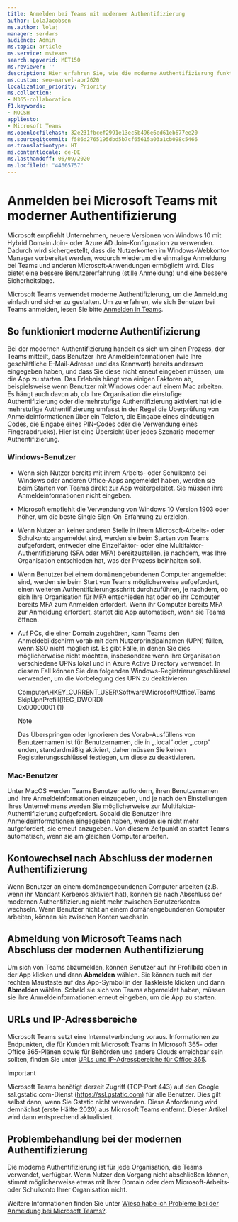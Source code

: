 ```yaml
---
title: Anmelden bei Teams mit moderner Authentifizierung
author: LolaJacobsen
ms.author: lolaj
manager: serdars
audience: Admin
ms.topic: article
ms.service: msteams
search.appverid: MET150
ms.reviewer: ''
description: Hier erfahren Sie, wie die moderne Authentifizierung funktioniert, wie Sie zwischen Konten wechseln und wie Sie Probleme mit der modernen Authentifizierung behandeln. Erläutert auch, wie man Teams anweisen kann, das Vorausfüllen des Benutzernamens (UPN) bei der Anmeldung zu ignorieren.
ms.custom: seo-marvel-apr2020
localization_priority: Priority
ms.collection:
- M365-collaboration
f1.keywords:
- NOCSH
appliesto:
- Microsoft Teams
ms.openlocfilehash: 32e231fbcef2991e13ec5b496e6ed61eb677ee20
ms.sourcegitcommit: f586d2765195dbd5b7cf65615a03a1cb098c5466
ms.translationtype: HT
ms.contentlocale: de-DE
ms.lasthandoff: 06/09/2020
ms.locfileid: "44665757"
---
```

<a name="sign-in-to-microsoft-teams-using-modern-authentication"></a>Anmelden bei Microsoft Teams mit moderner Authentifizierung
==========================

Microsoft empfiehlt Unternehmen, neuere Versionen von Windows 10 mit Hybrid Domain Join- oder Azure AD Join-Konfiguration zu verwenden. Dadurch wird sichergestellt, dass die Nutzerkonten im Windows-Webkonto-Manager vorbereitet werden, wodurch wiederum die einmalige Anmeldung bei Teams und anderen Microsoft-Anwendungen ermöglicht wird. Dies bietet eine bessere Benutzererfahrung (stille Anmeldung) und eine bessere Sicherheitslage.

Microsoft Teams verwendet moderne Authentifizierung, um die Anmeldung einfach und sicher zu gestalten. Um zu erfahren, wie sich Benutzer bei Teams anmelden, lesen Sie bitte [Anmelden in Teams](https://support.office.com/article/sign-in-to-teams-ea4b1443-d11b-4791-8ae1-9977e7723055).

## <a name="how-modern-authentication-works"></a>So funktioniert moderne Authentifizierung

Bei der modernen Authentifizierung handelt es sich um einen Prozess, der Teams mitteilt, dass Benutzer ihre Anmeldeinformationen (wie Ihre geschäftliche E-Mail-Adresse und das Kennwort) bereits anderswo eingegeben haben, und dass Sie diese nicht erneut eingeben müssen, um die App zu starten. Das Erlebnis hängt von einigen Faktoren ab, beispielsweise wenn Benutzer mit Windows oder auf einem Mac arbeiten. Es hängt auch davon ab, ob Ihre Organisation die einstufige Authentifizierung oder die mehrstufige Authentifizierung aktiviert hat (die mehrstufige Authentifizierung umfasst in der Regel die Überprüfung von Anmeldeinformationen über ein Telefon, die Eingabe eines eindeutigen Codes, die Eingabe eines PIN-Codes oder die Verwendung eines Fingerabdrucks). Hier ist eine Übersicht über jedes Szenario moderner Authentifizierung.

### <a name="windows-users"></a>Windows-Benutzer

- Wenn sich Nutzer bereits mit ihrem Arbeits- oder Schulkonto bei Windows oder anderen Office-Apps angemeldet haben, werden sie beim Starten von Teams direkt zur App weitergeleitet. Sie müssen ihre Anmeldeinformationen nicht eingeben.

- Microsoft empfiehlt die Verwendung von Windows 10 Version 1903 oder höher, um die beste Single Sign-On-Erfahrung zu erzielen.

- Wenn Nutzer an keiner anderen Stelle in ihrem Microsoft-Arbeits- oder Schulkonto angemeldet sind, werden sie beim Starten von Teams aufgefordert, entweder eine Einzelfaktor- oder eine Multifaktor-Authentifizierung (SFA oder MFA) bereitzustellen, je nachdem, was Ihre Organisation entschieden hat, was der Prozess beinhalten soll.

- Wenn Benutzer bei einem domänengebundenen Computer angemeldet sind, werden sie beim Start von Teams möglicherweise aufgefordert, einen weiteren Authentifizierungsschritt durchzuführen, je nachdem, ob sich Ihre Organisation für MFA entschieden hat oder ob ihr Computer bereits MFA zum Anmelden erfordert. Wenn ihr Computer bereits MFA zur Anmeldung erfordert, startet die App automatisch, wenn  sie Teams öffnen.

- Auf PCs, die einer Domain zugehören, kann Teams den Anmeldebildschirm vorab mit dem Nutzerprinzipalnamen (UPN) füllen, wenn SSO nicht möglich ist. Es gibt Fälle, in denen Sie dies möglicherweise nicht möchten, insbesondere wenn Ihre Organisation verschiedene UPNs lokal und in Azure Active Directory verwendet. In diesem Fall können Sie den folgenden Windows-Registrierungsschlüssel verwenden, um die Vorbelegung des UPN zu deaktivieren:

  Computer\HKEY_CURRENT_USER\Software\Microsoft\Office\Teams<br/>
  SkipUpnPrefill(REG_DWORD)<br/>
  0x00000001 (1)

    > [!NOTE]
    > Das Überspringen oder Ignorieren des Vorab-Ausfüllens von Benutzernamen ist für Benutzernamen, die in „.local“ oder „.corp“ enden, standardmäßig aktiviert, daher müssen Sie keinen Registrierungsschlüssel festlegen, um diese zu deaktivieren.


### <a name="mac-users"></a>Mac-Benutzer

Unter MacOS werden Teams Benutzer auffordern, ihren Benutzernamen und ihre Anmeldeinformationen einzugeben, und je nach den Einstellungen Ihres Unternehmens werden Sie möglicherweise zur Multifaktor-Authentifizierung aufgefordert. Sobald die Benutzer ihre Anmeldeinformationen eingegeben haben, werden sie nicht mehr aufgefordert, sie erneut anzugeben. Von diesem Zeitpunkt an startet Teams automatisch, wenn sie am gleichen Computer arbeiten.

## <a name="switching-accounts-after-completing-modern-authentication"></a>Kontowechsel nach Abschluss der modernen Authentifizierung

Wenn Benutzer an einem domänengebundenen Computer arbeiten (z.B. wenn ihr Mandant Kerberos aktiviert hat), können sie nach Abschluss der modernen Authentifizierung nicht mehr zwischen Benutzerkonten wechseln. Wenn Benutzer nicht an einem domänengebundenen Computer arbeiten, können sie zwischen Konten wechseln.

## <a name="signing-out-of-teams-after-completing-modern-authentication"></a>Abmeldung von Microsoft Teams nach Abschluss der modernen Authentifizierung

Um sich von Teams abzumelden, können Benutzer auf ihr Profilbild oben in der App klicken und dann **Abmelden** wählen. Sie können auch mit der rechten Maustaste auf das App-Symbol in der Taskleiste klicken und dann **Abmelden** wählen. Sobald sie sich von Teams abgemeldet haben, müssen sie ihre Anmeldeinformationen erneut eingeben, um die App zu starten.

## <a name="urls-and-ip-address-ranges"></a>URLs und IP-Adressbereiche

Microsoft Teams setzt eine Internetverbindung voraus. Informationen zu Endpunkten, die für Kunden mit Microsoft Teams in Microsoft 365- oder Office 365-Plänen sowie für Behörden und andere Clouds erreichbar sein sollten, finden Sie unter [URLs und IP-Adressbereiche für Office 365](https://docs.microsoft.com/office365/enterprise/urls-and-ip-address-ranges).

> [!IMPORTANT]
> Microsoft Teams benötigt derzeit Zugriff (TCP-Port 443) auf den Google ssl.gstatic.com-Dienst (<https://ssl.gstatic.com)> für alle Benutzer. Dies gilt selbst dann, wenn Sie Gstatic nicht verwenden. Diese Anforderung wird demnächst (erste Hälfte 2020) aus Microsoft Teams entfernt. Dieser Artikel wird dann entsprechend aktualisiert.

## <a name="troubleshooting-modern-authentication"></a>Problembehandlung bei der modernen Authentifizierung

Die moderne Authentifizierung ist für jede Organisation, die Teams verwendet, verfügbar. Wenn Nutzer den Vorgang nicht abschließen können, stimmt möglicherweise etwas mit Ihrer Domain oder dem Microsoft-Arbeits- oder Schulkonto Ihrer Organisation nicht.

Weitere Informationen finden Sie unter [Wieso habe ich Probleme bei der Anmeldung bei Microsoft Teams?](https://support.office.com/article/why-am-i-having-trouble-signing-in-to-microsoft-teams-a02f683b-61a3-4008-9447-ee60c5593b0f).
